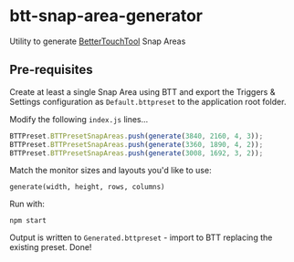 # btt-snap-area-generator
Utility to generate [BetterTouchTool](https://folivora.ai/) Snap Areas

## Pre-requisites
Create at least a single Snap Area using BTT and export the Triggers & Settings configuration as ```Default.bttpreset``` to the application root folder.

Modify the following ```index.js``` lines...

```javascript
BTTPreset.BTTPresetSnapAreas.push(generate(3840, 2160, 4, 3));
BTTPreset.BTTPresetSnapAreas.push(generate(3360, 1890, 4, 2));
BTTPreset.BTTPresetSnapAreas.push(generate(3008, 1692, 3, 2));
```

Match the monitor sizes and layouts you'd like to use:

```generate(width, height, rows, columns)```

Run with:

```
npm start
```

Output is written to ```Generated.bttpreset``` - import to BTT replacing the existing preset. Done!